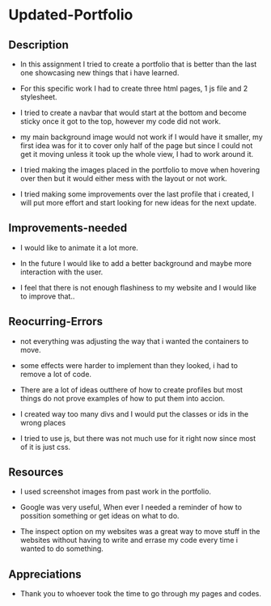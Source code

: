 # Updated-Portfolio

## Description

* In this assignment I tried to create a portfolio that is better than the last one showcasing new things that i have learned.

* For this specific work I had to create three html pages, 1 js file and 2 stylesheet.

* I tried to create a navbar that would start at the bottom and become sticky once it got to the top, however my code did not work.

* my main background image would not work if I would have it smaller, my first idea was for it to cover only half of the page but since I could not get it moving unless it took up the whole view, I had to work around it.

* I tried making the images placed in the portfolio to move when hovering over then but it would either mess with the layout or not work.

* I tried making some improvements over the last profile that i created, I will put more effort and start looking for new ideas for the next update.



## Improvements-needed

* I would like to animate it a lot more.

* In the future I would like to add a better background and maybe more interaction with the user.

* I feel that there is not enough flashiness to my website and I would like to improve that..

## Reocurring-Errors

* not everything was adjusting the way that i wanted the containers to move.

* some effects were harder to implement than they looked, i had to remove a lot of code.

* There are a lot of ideas outthere of how to create profiles but most things do not prove examples of how to put them into accion.

* I created way too many divs and I would put the classes or ids in the wrong places

* I tried to use js, but there was not much use for it right now since most of it is just css.

## Resources

* I used screenshot images from past work in the portfolio.

* Google was very useful, When ever I needed a reminder of how to possition something or get ideas on what to do.

* The inspect option on my websites was a great way to move stuff in the websites without having to write and errase my code every time i wanted to do something.

## Appreciations

* Thank you to whoever took the time to go through my pages and codes. 
